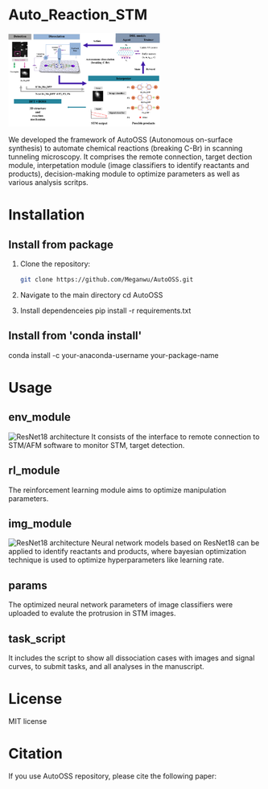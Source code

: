 # Auto_Reaction_STM
<img src="./Image/framework_total.png" alt="Workflow" style="width:60%;">

We developed the framework of AutoOSS (Autonomous on-surface synthesis) to automate chemical reactions (breaking C-Br) in scanning tunneling microscopy. It comprises the remote connection, target dection module, interpetation module (image classifiers to identify reactants and products), decision-making module to optimize parameters as well as various analysis scritps. 


# Installation

## Install from package

1. Clone the repository:
   ```sh
   git clone https://github.com/Meganwu/AutoOSS.git

2. Navigate to the main directory
   cd AutoOSS

3. Install dependenceies
   pip install -r requirements.txt

## Install from 'conda install'

conda install -c your-anaconda-username your-package-name




# Usage

## env_module
![ResNet18 architecture](./Image/sac_architecture.png)
It consists of the interface to remote connection to STM/AFM software to monitor STM, target detection.

## rl_module
The reinforcement learning module aims to optimize manipulation parameters.

## img_module
![ResNet18 architecture](./Image/resnet18.png)
Neural network models based on ResNet18 can be applied to identify reactants and products, where bayesian optimization technique is used to optimize hyperparameters like learning rate.

## params
The optimized neural network parameters of image classifiers were uploaded to evalute the protrusion in STM images.

## task_script
It includes the script to show all dissociation cases with images and signal curves, to submit tasks, and all analyses in the manuscript. 


# License
MIT license



# Citation
If you use AutoOSS repository, please cite the following paper:
